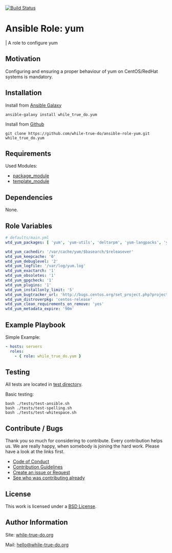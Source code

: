 [![Build Status](https://travis-ci.org/while-true-do/ansible-role-yum.svg?branch=master)](https://travis-ci.org/while-true-do/ansible-role-yum)

# Ansible Role: yum
| A role to configure yum

## Motivation

Configuring and ensuring a proper behaviour of yum on CentOS/RedHat systems is mandatory.

## Installation

Install from [Ansible Galaxy](https://galaxy.ansible.com/while_true_do/yum)

```
ansible-galaxy install while_true_do.yum
```

Install from [Github](https://github.com/while-true-do/ansible-role-yum)

```
git clone https://github.com/while-true-do/ansible-role-yum.git while_true_do.yum
```

## Requirements

Used Modules:

-   [package_module](https://docs.ansible.com/ansible/latest/modules/package_module.html)
-   [template_module](https://docs.ansible.com/ansible/latest/modules/template_module.html)

## Dependencies

None.

## Role Variables

```yaml
# defaults/main.yml
wtd_yum_packages: [ 'yum', 'yum-utils', 'deltarpm', 'yum-langpacks', 'yum-plugin-fastestmirror' ]

wtd_yum_cachedir: '/var/cache/yum/$basearch/$releasever'
wtd_yum_keepcache: '0'
wtd_yum_debuglevel: '2'
wtd_yum_logfile: '/var/log/yum.log'
wtd_yum_exactarch: '1'
wtd_yum_obsoletes: '1'
wtd_yum_gpgcheck: '1'
wtd_yum_plugins: '1'
wtd_yum_installonly_limit: '5'
wtd_yum_bugtracker_url: 'http://bugs.centos.org/set_project.php?project_id=23&ref=http://bugs.centos.org/bug_report_page.php?category=yum'
wtd_yum_distroverpkg: 'centos-release'
wtd_yum_clean_requirements_on_remove: 'yes'
wtd_yum_metadata_expire: '90m'
```

## Example Playbook

Simple Example:

```yaml
- hosts: servers
  roles:
    - { role: while_true_do.yum }
```

## Testing

All tests are located in [test directory](./tests/).

Basic testing:

```
bash ./tests/test-ansible.sh
bash ./tests/test-spelling.sh
bash ./tests/test-whitespace.sh
```

## Contribute / Bugs

Thank you so much for considering to contribute. Every contribution helps us.
We are really happy, when somebody is joining the hard work. Please have a look
at the links first.

-   [Code of Conduct](./docs/CODE_OF_CONDUCT.md)
-   [Contribution Guidelines](./docs/CONTRIBUTING.md)
-   [Create an issue or Request](https://github.com/while-true-do/ansible-role-yum/issues)
-   [See who was contributing already](https://github.com/while-true-do/ansible-role-yum/graphs/contributors)

## License

This work is licensed under a [BSD License](https://opensource.org/licenses/BSD-3-Clause).

## Author Information

Site: [while-true-do.org](https://while-true-do.org)

Mail: [hello@while-true-do.org](mailto:hello@while-true-do.org)
